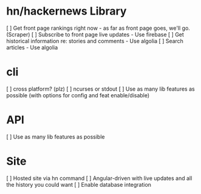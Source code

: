 # hn/hackernews Library

[ ] Get front page rankings right now - as far as front page goes, we'll go. (Scraper)
[ ] Subscribe to front page live updates - Use firebase
[ ] Get historical information re: stories and comments - Use algolia
[ ] Search articles - Use algolia

# cli
[ ] cross platform? (plz)
[ ] ncurses or stdout
[ ] Use as many lib features as possible (with options for config and feat enable/disable)

# API
[ ] Use as many lib features as possible

# Site
[ ] Hosted site via hn command
[ ] Angular-driven with live updates and all the history you could want
[ ] Enable database integration
